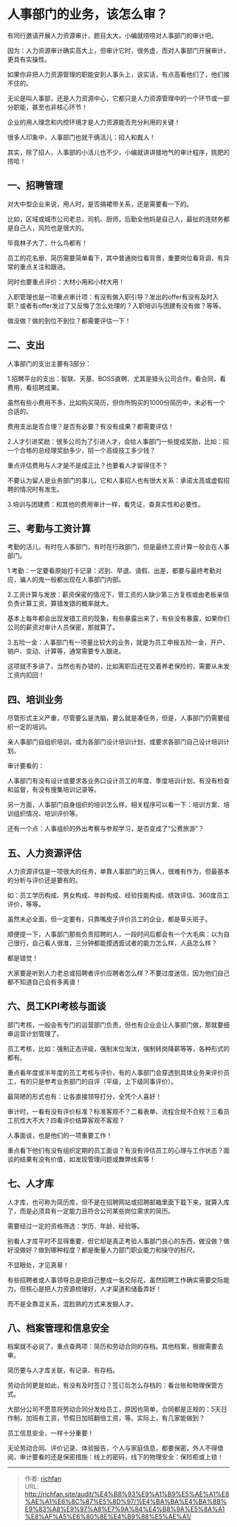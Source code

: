 # 人事部门的业务，该怎么审？

有同行邀请开展人力资源审计，题目太大，小编就唠唠对人事部门的审计吧。

因为：人力资源审计确实高大上，但审计它时，很务虚，而对人事部门开展审计，更具有实操性。

如果你非把人力资源管理的职能安到人事头上，说实话，有点高看他们了，他们接不住的。

无论是叫人事部，还是人力资源中心，它都只是人力资源管理中的一个环节或一部分职能，甚至也非核心环节！

企业的用人理念和内控环境才是人力资源能否充分利用的关键！

很多人印象中，人事部门也就干俩活儿：招人和裁人！

其实，除了招人，人事部的小活儿也不少，小编就讲讲接地气的审计程序，挑肥的捞哈！

## 一、招聘管理

对大中型企业来说，用人时，是否搞裙带关系，还是需要看一下的。

比如，区域或城市公司老总，司机、厨师，后勤全他妈是自己人，最扯的连财务都是自己人，风险也是很大的。

毕竟林子大了，什么鸟都有！

员工的花名册、简历需要简单看下，其中普通岗位看背景，重要岗位看背调，有异常的重点关注和跟进。

同时也要重点评价：大材小用和小材大用！

入职管理也是一项重点审计项：有没有做入职引导？发出的offer有没有及时入职？或者有offer发过了又反悔了怎么处理的？入职培训与团建有没有做？等等。

做没做？做的到位不到位？都需要评估一下！

## 二、支出

人事部门的支出主要有3部分：

1.招聘平台的支出：智联、天基、BOSS直聘、尤其是猎头公司合作，看合同，看费用，看招聘成果。

虽然有些小费用不多，比如购买简历，但你所购买的1000份简历中，未必有一个合适的。

费用支出是否合理？是否有必要？有没有成果？都需要评估！

2.人才引进奖励：很多公司为了引进人才，会给人事部门一些提成奖励，比如：招一个合格的总经理奖励多少，招一个高级技工多少钱？

重点评估费用与人才是不是成正比？也要看人才留得住不？

不要认为留人是业务部门的事儿，它和人事招人也有很大关系：承诺太高或虚假招聘的情况时有发生。

3.培训与团建费：和其他的费用审计一样，看凭证，查真实性和必要性。

## 三、考勤与工资计算

考勤的活儿，有时在人事部门，有时在行政部门，但是最终工资计算一般会在人事部门。

1.考勤：一定要看原始打卡记录：迟到、早退、请假、出差，都要与最终考勤对应，骗人的鬼一般都出现在人事部门内部。

2.工资计算与发放：薪资保密的情况下，管工资的人缺少第三方复核或由老板亲信负责计算工资，算错发错的概率就大。

基本上每年都会出现发错工资的现象，有些暴露出来了，有些没有暴露，如果你们公司的薪资对审计人员保密，那就算了。

3.五险一金：人事部门有一项量比较大的业务，就是为员工申报五险一金，开户、销户、变动、计算等，通常需要专人跟进。

这项就不多讲了，当然也有办错的，比如离职后还在交着养老保险的，需要从未发工资内扣回！

## 四、培训业务

尽管形式主义严重，尽管要么是洗脑，要么就是凑任务，但是，人事部门仍需要组织一定的培训。

亲人事部门自组织培训，或为各部门设计培训计划，或要求各部门自己设计培训计划。

审计要看的：

人事部门有没有设计或要求各业务口设计员工的年度、季度培训计划，有没有检查和监督，有没有搜集培训记录等。

另一方面，人事部门自身组织的培训怎么样，相关程序可以看一下：培训方案、培训组织情况、培训评价等。

还有一个点：人事组织的外出考察与参观学习，是否变成了“公费旅游”？

## 五、人力资源评估

人力资源评估是一项很大的任务，单靠人事部门的三俩人，很难有作为，但最基本的分析与评价还是要有的。

如：员工学历构成、男女构成、年龄构成、经验技能构成、绩效评估、360度员工评价，等等。

虽然未必全面，但一定要有，只靠嘴皮子评价员工的企业，都是草头班子。

顺便提一下，人事部门那些负责招聘的人，一段时间后都会有一个大毛病：以为自己很行，自己看人很准，三分钟都能摸透面试者的能力怎么样，人品怎么样？

都是错觉！

大家要是听到人力老总或招聘者评价应聘者怎么样？不要过度迷信，因为他们自己都不知道自己会有多离谱！

## 六、员工KPI考核与面谈

部门考核，一般会有专门的运营部门负责，但也有企业会让人事部门做，那就要细审运营计划管理了。

员工考核，比如：强制正态评级，强制末位淘汰，强制转岗降薪等等，各种形式的都有。

重点看年度或半年度的员工考核与评价，有的人事部门会穿透到具体业务来评价员工，有的只是参考业务部门的自评（平级，上下级同事评价）。

最简陋的形式也有：让各直接领导打分，全凭个人喜好！

审计时，一看有没有评价标准？标准客观不？二看表单、流程合规不合规？三看员工抗性大不大？四看评价结算客观不客观？

人事面谈，也是他们的一项重要工作！

重点看下他们有没有组织定期的员工面谈？有没有评估员工的心理与工作状态？面谈的结果有没有价值，如发现管理问题或舞弊线索等！

## 七、人才库

人才库，也可称为简历库，但不是在招聘网站或招聘邮箱里面下载下来，就算入库了，而是必须具有一定能力且符合公司某些岗位需求的简历。

需要经过一定的资格筛选：学历、年龄、经验等。

别看人才库平时不显得重要，但它却是真正考验人事部门良心的东西，做没做？做好没做好？做到哪种程度？都是衡量人力部门职业能力和操守的标尺。

不显眼处，才见真章！

有些招聘者或人事领导总是把自己整成一名交际花，虽然招聘工作确实需要交际能力，但核心是把人力资源梳理好，人才渠道和储备弄好！

而不是全靠混关系，混脸熟的方式来发掘人才。

## 八、档案管理和信息安全

档案就不必说了，重点查两项：简历和劳动合同的存档。其他档案，根据需要去审。

简历要与人才库关联，有记录、有存档。

劳动合同更是如此，有没有及时签订？签订后怎么存档的：看台账和物理保管方式。

大部分公司不愿意将劳动合同分发给员工，原因也简单，合同都是正规的：5天日作制，加班有工资，节假日加班翻倍工资，等。实际上，有几家能做到？

员工信息安全，一样十分重要！

无论劳动合同、评价记录、体验报告，个人与家庭信息，都要保密，外人不得借阅，审计要看的还是保密措施：线上的密码，线下的物理安全：保险柜或上锁！

---

> 作者: [richfan](https://richfan.site/)  
> URL: http://richfan.site/audit/%E4%B8%93%E9%A1%B9%E5%AE%A1%E8%AE%A1%E6%8C%87%E5%8D%97/%E4%BA%BA%E4%BA%8B%E9%83%A8%E9%97%A8%E7%9A%84%E4%B8%9A%E5%8A%A1%E8%AF%A5%E6%80%8E%E4%B9%88%E5%AE%A1/  

